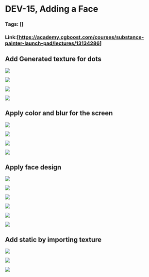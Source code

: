 # DEV-15, Adding a Face
### Tags: []
### Link:[<https://academy.cgboost.com/courses/substance-painter-launch-pad/lectures/13134286>]

## Add Generated texture for dots
![](../images/DEV-15/DEV-15-A1.png)

![](../images/DEV-15/DEV-15-A2.png)

![](../images/DEV-15/DEV-15-A3.png)

![](../images/DEV-15/DEV-15-A4.png)


## Apply color and blur for the screen
![](../images/DEV-15/DEV-15-B1.png)

![](../images/DEV-15/DEV-15-B2.png)

![](../images/DEV-15/DEV-15-B3.png)

![](../images/DEV-15/DEV-15-B4.png)


## Apply face design
![](../images/DEV-15/DEV-15-C1.png)

![](../images/DEV-15/DEV-15-C2.png)

![](../images/DEV-15/DEV-15-C3.png)

![](../images/DEV-15/DEV-15-C4.png)

![](../images/DEV-15/DEV-15-C5.png)

![](../images/DEV-15/DEV-15-C6.png)

## Add static by importing texture
![](../images/DEV-15/DEV-15-D1.png)

![](../images/DEV-15/DEV-15-D2.png)

![](../images/DEV-15/DEV-15-D3.png)
